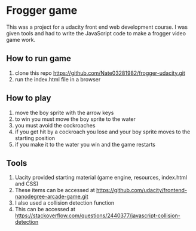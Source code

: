 # Frogger game
This was a project for a udacity front end web development course.  I was given tools and had to write the JavaScript code
to make a frogger video game work.

## How to run game
1.  clone this repo https://github.com/Nate03281982/frogger-udacity.git 
2.  run the index.html file in a browser

## How to play
1. move the boy sprite with the arrow keys
2. to win you must move the boy sprite to the water
3. you must avoid the cockroaches
4. if you get hit by a cockroach you lose and your boy sprite moves to the starting position
5. if you make it to the water you win and the game restarts

## Tools
1. Uacity provided starting material (game engine, resources, index.html and CSS) 
2. These items can be accessed at https://github.com/udacity/frontend-nanodegree-arcade-game.git
3. I also used a collision detection function
4. This can be accessed at https://stackoverflow.com/questions/2440377/javascript-collision-detection
